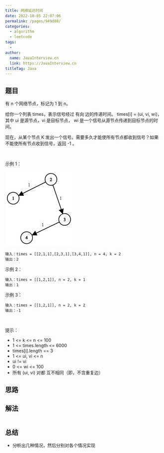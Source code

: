 ```yaml
---
title: 网络延迟时间
date: 2022-10-05 22:07:06
permalink: /pages/949d88/
categories:
  - algorithm
  - leetcode
tags:
  - 
author: 
  name: JavaInterview.cn
  link: https://JavaInterview.cn
titleTag: Java
---
```


## 题目

有 n 个网络节点，标记为 1 到 n。

给你一个列表 times，表示信号经过 有向 边的传递时间。 times[i] = (ui, vi, wi)，其中 ui 是源节点，vi 是目标节点， wi 是一个信号从源节点传递到目标节点的时间。

现在，从某个节点 K 发出一个信号。需要多久才能使所有节点都收到信号？如果不能使所有节点收到信号，返回 -1 。

 

示例 1：

![](../../../media/pictures/leetcode/931_example_1.png)


    输入：times = [[2,1,1],[2,3,1],[3,4,1]], n = 4, k = 2
    输出：2
示例 2：

    输入：times = [[1,2,1]], n = 2, k = 1
    输出：1
示例 3：

    输入：times = [[1,2,1]], n = 2, k = 2
    输出：-1
 

提示：

- 1 <= k <= n <= 100
- 1 <= times.length <= 6000
- times[i].length == 3
- 1 <= ui, vi <= n
- ui != vi
- 0 <= wi <= 100
- 所有 (ui, vi) 对都 互不相同（即，不含重复边）


## 思路



## 解法
```java


```

## 总结

- 分析出几种情况，然后分别对各个情况实现 
